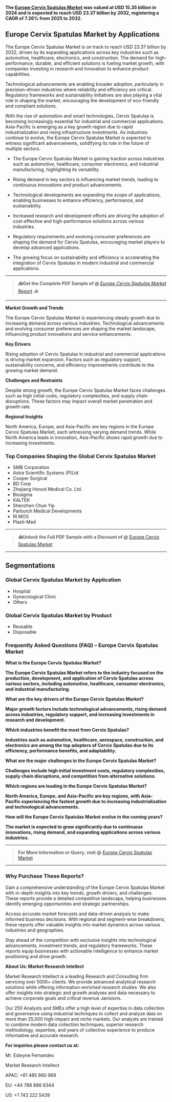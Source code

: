 <p><strong>The <a href="https://www.marketresearchintellect.com/download-sample/?rid=432703&amp;utm_source=Pulse-April-Europe&amp;utm_medium=852">Europe Cervix Spatulas Market</a> was valued at USD 15.35 billion in 2024 and is expected to reach USD 23.37 billion by 2032, registering a CAGR of 7.26% from 2025 to 2032.</strong></p><h2>Europe Cervix Spatulas Market by Applications&nbsp;</h2><p><p>The Europe Cervix Spatulas Market is on track to reach USD 23.37 billion by 2032, driven by its expanding applications across key industries such as automotive, healthcare, electronics, and construction. The demand for high-performance, durable, and efficient solutions is fueling market growth, with companies investing in research and innovation to enhance product capabilities.</p><p>Technological advancements are enabling broader adoption, particularly in precision-driven industries where reliability and efficiency are critical. Regulatory frameworks and sustainability initiatives are also playing a vital role in shaping the market, encouraging the development of eco-friendly and compliant solutions.</p><p>With the rise of automation and smart technologies, Cervix Spatulas is becoming increasingly essential for industrial and commercial applications. Asia-Pacific is emerging as a key growth region due to rapid industrialization and rising infrastructure investments. As industries continue to evolve, the Europe Cervix Spatulas Market is expected to witness significant advancements, solidifying its role in the future of multiple sectors.</p></p><ul><li><p>The Europe Cervix Spatulas Market is gaining traction across industries such as automotive, healthcare, consumer electronics, and industrial manufacturing, highlighting its versatility.</p></li><li><p>Rising demand in key sectors is influencing market trends, leading to continuous innovations and product advancements.</p></li><li><p>Technological developments are expanding the scope of applications, enabling businesses to enhance efficiency, performance, and sustainability.</p></li><li><p>Increased research and development efforts are driving the adoption of cost-effective and high-performance solutions across various industries.</p></li><li><p>Regulatory requirements and evolving consumer preferences are shaping the demand for Cervix Spatulas, encouraging market players to develop advanced applications.</p></li><li><p>The growing focus on sustainability and efficiency is accelerating the integration of Cervix Spatulas in modern industrial and commercial applications.</p></li></ul><hr /><blockquote><p><strong><span class="font-[700]">📥Get the Complete PDF Sample of @ </span></strong><em><span class="font-[700]"><a href="https://www.marketresearchintellect.com/download-sample/?rid=432703&amp;utm_source=Pulse-April-Europe&amp;utm_medium=852" target="_blank" data-tracking-control-name="article-ssr-frontend-pulse_little-text-block" data-tracking-will-navigate="" data-test-link="">Europe Cervix Spatulas Market Report</a>&nbsp;📥</span></em></p></blockquote><hr /><p class="" data-start="77" data-end="360"><strong data-start="77" data-end="105">Market Growth and Trends</strong></p><p class="" data-start="77" data-end="360">The Europe Cervix Spatulas Market is experiencing steady growth due to increasing demand across various industries. Technological advancements and evolving consumer preferences are shaping the market landscape, influencing product innovations and service enhancements.</p><p class="" data-start="362" data-end="606"><strong data-start="362" data-end="377">Key Drivers</strong></p><p class="" data-start="362" data-end="606">Rising adoption of Cervix Spatulas in industrial and commercial applications is driving market expansion. Factors such as regulatory support, sustainability concerns, and efficiency improvements contribute to the growing market demand.</p><p class="" data-start="608" data-end="849"><strong data-start="608" data-end="637">Challenges and Restraints</strong></p><p class="" data-start="608" data-end="849">Despite strong growth, the Europe Cervix Spatulas Market faces challenges such as high initial costs, regulatory complexities, and supply chain disruptions. These factors may impact overall market penetration and growth rate.</p><p class="" data-start="851" data-end="1095"><strong data-start="851" data-end="872">Regional Insights</strong></p><p class="" data-start="851" data-end="1095">North America, Europe, and Asia-Pacific are key regions in the Europe Cervix Spatulas Market, each witnessing varying demand trends. While North America leads in innovation, Asia-Pacific shows rapid growth due to increasing investments.</p><p><h3>Top Companies Shaping the Global Cervix Spatulas Market </h3><ul><li>SMB Corporation</li><li>Astra Scientific Systems (P)Ltd</li><li>Cooper Surgical</li><li>BD Corp</li><li>Zhejiang Honod Medical Co. Ltd.</li><li>Biosigma</li><li>KALTEK</li><li>Shenzhen Chun Yip</li><li>Parburch Medical Developments</li><li>RI.MOS</li><li>Plasti-Med</li></ul></p><hr /><blockquote><p><strong>📥Unlock the Full PDF Sample with a Discount of @</strong> <a href="https://www.marketresearchintellect.com/ask-for-discount/?rid=432703&amp;utm_source=Pulse-April-Europe&amp;utm_medium=852">Europe Cervix Spatulas Market</a></p></blockquote><hr /><p><h2>Segmentations</h2><h3>Global Cervix Spatulas Market by Application</h3><ul><li>Hospital</li><li>Gynecological Clinic</li><li>Others</li></ul><h3>Global Cervix Spatulas Market by Product</h3><ul><li>Reusable</li><li>Disposable</li></ul></p><h3><strong>Frequently Asked Questions (FAQ) &ndash; Europe Cervix Spatulas Market</strong></h3><p><strong>What is the Europe Cervix Spatulas Market?</strong></p><p><strong>The Europe Cervix Spatulas Market refers to the industry focused on the production, development, and application of Cervix Spatulas across various sectors, including automotive, healthcare, consumer electronics, and industrial manufacturing.</strong></p><p><strong>What are the key drivers of the Europe Cervix Spatulas Market?</strong></p><p><strong>Major growth factors include technological advancements, rising demand across industries, regulatory support, and increasing investments in research and development.</strong></p><p><strong>Which industries benefit the most from Cervix Spatulas?</strong></p><p><strong>Industries such as automotive, healthcare, aerospace, construction, and electronics are among the top adopters of Cervix Spatulas due to its efficiency, performance benefits, and adaptability.</strong></p><p><strong>What are the major challenges in the Europe Cervix Spatulas Market?</strong></p><p><strong>Challenges include high initial investment costs, regulatory complexities, supply chain disruptions, and competition from alternative solutions.</strong></p><p><strong>Which regions are leading in the Europe Cervix Spatulas Market?</strong></p><p><strong>North America, Europe, and Asia-Pacific are key regions, with Asia-Pacific experiencing the fastest growth due to increasing industrialization and technological advancements.</strong></p><p><strong>How will the Europe Cervix Spatulas Market evolve in the coming years?</strong></p><p><strong>The market is expected to grow significantly due to continuous innovations, rising demand, and expanding applications across various industries.</strong></p><hr /><blockquote><p><span class="font-[700]"><strong>For More Information or Query, visit&nbsp;@</strong>&nbsp;</span><span class="font-[700]"><a href="https://www.marketresearchintellect.com/product/global-cervix-spatulas-market-size-and-forecast/?utm_source=Linkedin&utm_medium=852" target="_blank" data-tracking-control-name="article-ssr-frontend-pulse_little-text-block" data-tracking-will-navigate="" data-test-link="">Europe Cervix Spatulas Market</a></span></p></blockquote><hr /><h3><strong data-start="0" data-end="31">Why Purchase These Reports?</strong></h3><p class="" data-start="35" data-end="297">Gain a comprehensive understanding of the Europe Cervix Spatulas Market with in-depth insights into key trends, growth drivers, and challenges. These reports provide a detailed competitive landscape, helping businesses identify emerging opportunities and strategic partnerships.</p><p class="" data-start="299" data-end="540">Access accurate market forecasts and data-driven analysis to make informed business decisions. With regional and segment-wise breakdowns, these reports offer valuable insights into market dynamics across various industries and geographies.</p><p class="" data-start="542" data-end="784">Stay ahead of the competition with exclusive insights into technological advancements, investment trends, and regulatory frameworks. These reports equip businesses with actionable intelligence to enhance market positioning and drive growth.</p><p><strong><span class="font-[700]">About Us: Market Research Intellect</span></strong></p><p><span class="">Market Research Intellect is a leading Research and Consulting firm servicing over 5000+ clients. We provide advanced analytical research solutions while offering information-enriched research studies.&nbsp;</span>We also offer insights into strategic and growth analyses and data necessary to achieve corporate goals and critical revenue Janisions.</p><p><span class="">Our 250 Analysts and SMEs offer a high level of expertise in data collection and governance using industrial techniques to collect and analyze data on more than 25,000 high-impact and niche markets. Our analysts are trained to combine modern data collection techniques, superior research methodology, expertise, and years of collective experience to produce informative and accurate research.</span></p><p><strong>For inquiries please contact us at:</strong></p><p>Mr. Edwyne Fernandes</p><p>Market Research Intellect</p><p>APAC: +61 485 860 968</p><p>EU: +44 788 886 6344</p><p>US: +1 743 222 5439</p>